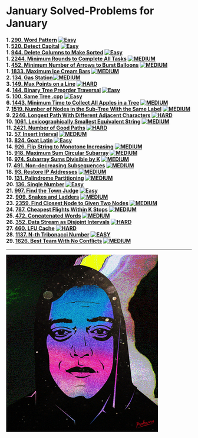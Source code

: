 # January Solved-Problems for January
**1. [290. Word Pattern](https://github.com/Helmy-JR/leetcode-2023/blob/main/January/01%20-%20290.%20Word%20Pattern%20.cpp) [![Easy](https://img.shields.io/badge/easy-green)](https://leetcode.com/problems/word-pattern/)**  
**1. [520. Detect Capital](https://github.com/Helmy-JR/leetcode-2023/blob/main/January/02%20-%20520.%20Detect%20Capital%20.cpp) [![Easy](https://img.shields.io/badge/easy-green)](https://leetcode.com/problems/detect-capital/)**  
**1. [944. Delete Columns to Make Sorted](https://github.com/Helmy-JR/leetcode-2023/blob/main/January/03%20-%20944.%20Delete%20Columns%20to%20Make%20Sorted%20.cpp) [![Easy](https://img.shields.io/badge/easy-green)](https://leetcode.com/problems/delete-columns-to-make-sorted/)**  
**1. [2244. Minimum Rounds to Complete All Tasks](https://github.com/Helmy-JR/leetcode-2023/blob/main/January/04%20-%202244.%20Minimum%20Rounds%20to%20Complete%20All%20Tasks%20.cpp) [![MEDIUM](https://img.shields.io/badge/medium-yellow)](https://leetcode.com/problems/minimum-rounds-to-complete-all-tasks/)**  
**1. [452. Minimum Number of Arrows to Burst Balloons](https://github.com/Helmy-JR/leetcode-2023/blob/main/January/05%20-%20452.%20Minimum%20Number%20of%20Arrows%20to%20Burst%20Balloons%20.cpp) [![MEDIUM](https://img.shields.io/badge/medium-yellow)](https://leetcode.com/problems/minimum-number-of-arrows-to-burst-balloons/)**  
**1. [1833. Maximum Ice Cream Bars](https://github.com/Helmy-JR/leetcode-2023/blob/main/January/06%20-%201833.%20Maximum%20Ice%20Cream%20Bars%20.cpp) [![MEDIUM](https://img.shields.io/badge/medium-yellow)](https://leetcode.com/problems/maximum-ice-cream-bars/)**  
**2. [134. Gas Station](https://github.com/Helmy-JR/leetcode-2023/blob/main/January/07%20-%20134.%20Gas%20Station%20.cpp)[![MEDIUM](https://img.shields.io/badge/medium-yellow)](https://leetcode.com/problems/gas-station/)**  
**3. [149. Max Points on a Line](https://github.com/Helmy-JR/leetcode-2023/blob/main/January/08%20-%20149.%20Max%20Points%20on%20a%20Line%20.cpp) [![HARD](https://img.shields.io/badge/hard-red)](https://leetcode.com/problems/max-points-on-a-line/)**  
**4. [144. Binary Tree Preorder Traversal](https://github.com/Helmy-JR/leetcode-2023/blob/main/January/09%20-%20144.%20Binary%20Tree%20Preorder%20Traversal%20.cpp) [![Easy](https://img.shields.io/badge/easy-green)](https://leetcode.com/problems/binary-tree-preorder-traversal/)**  
**5. [100. Same Tree .cpp](https://github.com/Helmy-JR/leetcode-2023/blob/main/January/10%20-%20100.%20Same%20Tree%20.cpp) [![Easy](https://img.shields.io/badge/easy-green)](https://leetcode.com/problems/same-tree/)**  
**6. [1443. Minimum Time to Collect All Apples in a Tree](https://github.com/Helmy-JR/leetcode-2023/blob/main/January/11%20-%201443.%20Minimum%20Time%20to%20Collect%20All%20Apples%20in%20a%20Tree%20.cpp) [![MEDIUM](https://img.shields.io/badge/medium-yellow)](https://leetcode.com/problems/minimum-time-to-collect-all-apples-in-a-tree/)**  
**7. [1519. Number of Nodes in the Sub-Tree With the Same Label](https://github.com/Helmy-JR/leetcode-2023/blob/main/January/12%20-%201519.%20Number%20of%20Nodes%20in%20the%20Sub-Tree%20With%20the%20Same%20Label%20.cpp) [![MEDIUM](https://img.shields.io/badge/medium-yellow)]([https://leetcode.com/problems/minimum-time-to-collect-all-apples-in-a-tree/](https://leetcode.com/problems/number-of-nodes-in-the-sub-tree-with-the-same-label/))**  
**9. [2246. Longest Path With Different Adjacent Characters](https://github.com/Helmy-JR/leetcode-2023/blob/main/January/13%20-%202246.%20Longest%20Path%20With%20Different%20Adjacent%20Characters%20.cpp) [![HARD](https://img.shields.io/badge/hard-red)](https://leetcode.com/problems/longest-path-with-different-adjacent-characters/)**  
**10. [1061. Lexicographically Smallest Equivalent String](https://github.com/Helmy-JR/leetcode-2023/blob/main/January/14%20-%201061.%20Lexicographically%20Smallest%20Equivalent%20String%20.cpp) [![MEDIUM](https://img.shields.io/badge/medium-yellow)](https://leetcode.com/problems/lexicographically-smallest-equivalent-string/)**  
**11. [2421. Number of Good Paths](https://github.com/Helmy-JR/leetcode-2023/blob/main/January/15%20-%202421.%20Number%20of%20Good%20Paths%20.cpp) [![HARD](https://img.shields.io/badge/hard-red)](https://leetcode.com/problems/number-of-good-paths/)**  
**12. [57. Insert Interval](https://github.com/Helmy-JR/leetcode-2023/blob/main/January/16%20-%2057.%20Insert%20Interval%20.cpp) [![MEDIUM](https://img.shields.io/badge/medium-yellow)](https://leetcode.com/problems/insert-interval/)**  
**13. [824. Goat Latin](https://github.com/Helmy-JR/leetcode-2023/blob/main/January/17%20-%20824.%20Goat%20Latin%20.cpp) [![Easy](https://img.shields.io/badge/easy-red)](https://leetcode.com/problems/goat-latin/)**  
**14. [926. Flip String to Monotone Increasing](https://github.com/Helmy-JR/leetcode-2023/blob/main/January/18%20-%20926.%20Flip%20String%20to%20Monotone%20Increasing%20.cpp) [![MEDIUM](https://img.shields.io/badge/medium-yellow)](https://leetcode.com/problems/flip-string-to-monotone-increasing/)**  
**15. [918. Maximum Sum Circular Subarray](https://github.com/Helmy-JR/leetcode-2023/blob/main/January/19%20-%20918.%20Maximum%20Sum%20Circular%20Subarray%20.cpp) [![MEDIUM](https://img.shields.io/badge/medium-yellow)](https://leetcode.com/problems/maximum-sum-circular-subarray/)**  
**16. [974. Subarray Sums Divisible by K](https://github.com/Helmy-JR/leetcode-2023/blob/main/January/20%20-%20974.%20Subarray%20Sums%20Divisible%20by%20K%20.cpp) [![MEDIUM](https://img.shields.io/badge/medium-yellow)](https://leetcode.com/problems/subarray-sums-divisible-by-k/)**  
**17. [491. Non-decreasing Subsequences](https://github.com/Helmy-JR/leetcode-2023/blob/main/January/21%20-%20491.%20Non-decreasing%20Subsequences%20.cpp) [![MEDIUM](https://img.shields.io/badge/medium-yellow)](https://leetcode.com/problems/non-decreasing-subsequences/)**  
**18. [93. Restore IP Addresses](https://github.com/Helmy-JR/leetcode-2023/blob/main/January/22%20-%2093.%20Restore%20IP%20Addresses%20.cpp) [![MEDIUM](https://img.shields.io/badge/medium-yellow)](https://leetcode.com/problems/restore-ip-addresses/)**  
**19. [131. Palindrome Partitioning](https://github.com/Helmy-JR/leetcode-2023/blob/main/January/23%20-%20131.%20Palindrome%20Partitioning%20.cpp) [![MEDIUM](https://img.shields.io/badge/medium-yellow)](https://leetcode.com/problems/palindrome-partitioning/)**  
**20. [136. Single Number](https://github.com/Helmy-JR/leetcode-2023/blob/main/January/24%20-%20136.%20Single%20Number%20.cpp) [![Easy](https://img.shields.io/badge/easy-green)](https://leetcode.com/problems/single-number/)**  
**21. [997. Find the Town Judge](https://github.com/Helmy-JR/leetcode-2023/blob/main/January/25%20-%20997.%20Find%20the%20Town%20Judge%20.cpp) [![Easy](https://img.shields.io/badge/easy-green)](https://leetcode.com/problems/find-the-town-judge/)**  
**22. [909. Snakes and Ladders](https://github.com/Helmy-JR/leetcode-2023/blob/main/January/26%20-%20909.%20Snakes%20and%20Ladders%20.cpp) [![MEDIUM](https://img.shields.io/badge/medium-yellow)](https://leetcode.com/problems/snakes-and-ladders/)**  
**23. [2359. Find Closest Node to Given Two Nodes](https://github.com/Helmy-JR/leetcode-2023/blob/main/January/27%20-%202359.%20Find%20Closest%20Node%20to%20Given%20Two%20Nodes%20.cpp) [![MEDIUM](https://img.shields.io/badge/medium-yellow)](https://leetcode.com/problems/find-closest-node-to-given-two-nodes/)**  
**24. [787. Cheapest Flights Within K Stops](https://github.com/Helmy-JR/leetcode-2023/blob/main/January/28%20-%20787.%20Cheapest%20Flights%20Within%20K%20Stops%20.cpp) [![MEDIUM](https://img.shields.io/badge/medium-yellow)](https://leetcode.com/problems/find-closest-node-to-given-two-nodes/)**  
**25. [472. Concatenated Words](https://github.com/Helmy-JR/leetcode-2023/blob/main/January/29%20-%20%20472.%20Concatenated%20Words%20%20.cpp) [![MEDIUM](https://img.shields.io/badge/medium-yellow)](https://github.com/Helmy-JR/leetcode-2023/blob/main/January/29%20-%20%20472.%20Concatenated%20Words%20%20.cpp)**  
**26. [352. Data Stream as Disjoint Intervals](https://github.com/Helmy-JR/leetcode-2023/blob/main/January/30%20-%20352.%20Data%20Stream%20as%20Disjoint%20Intervals%20.cpp) [![HARD](https://img.shields.io/badge/hard-red)](https://leetcode.com/problems/data-stream-as-disjoint-intervals/)**  
**27. [460. LFU Cache](https://github.com/Helmy-JR/leetcode-2023/blob/main/January/31%20-%20460.%20LFU%20Cache%20.cpp) [![HARD](https://img.shields.io/badge/hard-red)](https://leetcode.com/problems/lfu-cache/)**  
**28. [1137. N-th Tribonacci Number](https://github.com/Helmy-JR/leetcode-2023/blob/main/January/32%20-%201137.%20N-th%20Tribonacci%20Number%20.cpp) [![EASY](https://img.shields.io/badge/easy-green)](https://leetcode.com/problems/n-th-tribonacci-number/)**  
**29. [1626. Best Team With No Conflicts](https://github.com/Helmy-JR/leetcode-2023/blob/main/January/33%20-%201626.%20Best%20Team%20With%20No%20Conflicts%20.cpp) [![MEDIUM](https://img.shields.io/badge/medium-yellow)](https://leetcode.com/problems/best-team-with-no-conflicts/)**  
<hr>

![](https://github.com/Helmy-JR/leetcode-2023/blob/main/January/giphy.gif)
